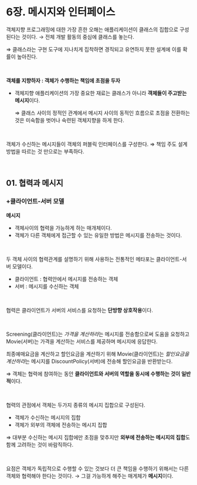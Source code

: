 # 6장. 메시지와 인터페이스

객체지향 프로그래밍에 대한 가장 흔한 오해는 애플리케이션이 클래스의 집합으로 구성된다는 것이다. → 전체 개발 활동의 중심에 클래스를 놓는다. 

⇒ 클래스라는 구현 도구에 지나치게 집착하면 경직되고 유연하지 못한 설계에 이를 확률이 높아진다. 

<br>

**객체를 지향하자 : 객체가 수행하는 책임에 초점을 두자**

- 객체지향 애플리케이션의 가장 중요한 재료는 클래스가 아니라 **객체들이 주고받는 메시지**이다.
    
    ⇒ 클래스 사이의 정적인 관계에서 메시지 사이의 동적인 흐름으로 초점을 전환하는 것은 미숙함을 벗어나 숙련된 객체지향을 하게 한다. 
    

<br>

객체가 수신하는 메시지들이 객체의 퍼블릭 인터페이스를 구성한다. ⇒ 책임 주도 설계 방법을 따르는 것 만으로는 부족하다. 

<br>

## 01. 협력과 메시지
### +클라이언트-서버 모델

**메시지**

- 객체사이의 협력을 가능하게 하는 매개체이다.
- 객체가 다른 객체에게 접근할 수 있는 유일한 방법은 메시지를 전송하는 것이다.

<br>

두 객체 사이의 협력관계를 설명하기 위해 사용하는 전통적인 메타포는 클라이언트-서버 모델이다. 

- 클라이언트 : 협력안에서 메시지를 전송하는 객체
- 서버 : 메시지를 수신하는 객체 

<br>

협력은 클라이언트가 서버의 서비스를 요청하는 **단방향 상호작용**이다. 

<br>

Screening(클라이언트)는 *가격을 계산하라*는 메시지를 전송함으로써 도움을 요청하고 Movie(서버)는 가격을 계산하는 서비스를 제공하며 메시지에 응답한다.

최종예매요금을 계산하고 할인요금을 계산하기 위해 Movie(클라이언트)는 *할인요금을 계산하라*는 메시지를 DiscountPolicy(서버)에 전송해 할인요금을 반환받는다. 

⇒ 객체는 협력에 참여하는 동안 **클라이언트와 서버의 역할을 동시에 수행하는 것이 일반적**이다. 

<br>

협력의 관점에서 객체는 두가지 종류의 메시지 집합으로 구성된다.

- 객체가 수신하는 메시지의 집합
- 객체가 외부의 객체에 전송하는 메시지 집합

⇒ 대부분 수신하는 메시지 집합에만 초점을 맞추지만 **외부에 전송하는 메시지의 집합**도 함께 고려하는 것이 바람직하다. 

<br>

요점은 객체가 독립적으로 수행할 수 있는 것보다 더 큰 책임을 수행하기 위해서는 다른 객체와 협력해야 한다는 것이다. → 그걸 가능하게 해주는 매게체가 **메시지**이다.
